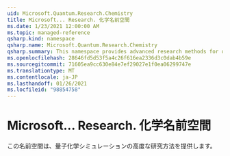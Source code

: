 ```yaml
---
uid: Microsoft.Quantum.Research.Chemistry
title: Microsoft... Research. 化学名前空間
ms.date: 1/23/2021 12:00:00 AM
ms.topic: managed-reference
qsharp.kind: namespace
qsharp.name: Microsoft.Quantum.Research.Chemistry
qsharp.summary: This namespace provides advanced research methods for quantum chemistry simulation.
ms.openlocfilehash: 28646fd5d53f5a4c26f616ea2336d3c0dab4b59e
ms.sourcegitcommit: 71605ea9cc630e84e7ef29027e1f0ea06299747e
ms.translationtype: MT
ms.contentlocale: ja-JP
ms.lasthandoff: 01/26/2021
ms.locfileid: "98854758"
---
```

# <a name="microsoftquantumresearchchemistry-namespace"></a>Microsoft... Research. 化学名前空間

この名前空間は、量子化学シミュレーションの高度な研究方法を提供します。

